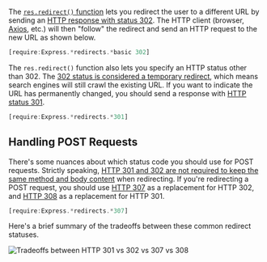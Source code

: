 The [`res.redirect()` function](http://expressjs.com/en/4x/api.html#res.redirect) lets you redirect the user to a different URL by sending an [HTTP response with status 302](https://en.wikipedia.org/wiki/HTTP_302). The HTTP client (browser, [Axios](https://masteringjs.io/tutorials/axios/headers), etc.) will then "follow" the redirect and send an HTTP request to the new URL as shown below.

```javascript
[require:Express.*redirects.*basic 302]
```

The `res.redirect()` function also lets you specify an HTTP status other than 302. The [302 status is considered a temporary redirect](https://developer.mozilla.org/en-US/docs/Web/HTTP/Status/302), which means search engines will still crawl the existing URL. If you want to indicate the URL has permanently changed, you should send a response with [HTTP status 301](https://en.wikipedia.org/wiki/HTTP_301).

```javascript
[require:Express.*redirects.*301]
```

Handling POST Requests
----------------------

There's some nuances about which status code you should use for POST requests.
Strictly speaking, [HTTP 301 and 302 are not required to keep the same method and body content](https://developer.mozilla.org/en-US/docs/Web/HTTP/Status/301) when redirecting. If you're redirecting a POST request, you should use [HTTP 307](https://developer.mozilla.org/en-US/docs/Web/HTTP/Status/307) as a replacement for HTTP 302, and [HTTP 308](https://developer.mozilla.org/en-US/docs/Web/HTTP/Status/308) as a replacement for HTTP 301.

```javascript
[require:Express.*redirects.*307]
```

Here's a brief summary of the tradeoffs between these common redirect statuses.

<img src="https://i.imgur.com/K8LeE7a.png" alt="Tradeoffs between HTTP 301 vs 302 vs 307 vs 308">
